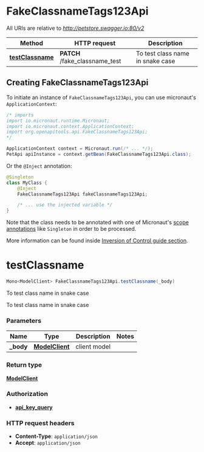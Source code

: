 # FakeClassnameTags123Api

All URIs are relative to *http://petstore.swagger.io:80/v2*

| Method | HTTP request | Description |
|------------- | ------------- | -------------|
| [**testClassname**](FakeClassnameTags123Api.md#testClassname) | **PATCH** /fake_classname_test | To test class name in snake case |


## Creating FakeClassnameTags123Api

To initiate an instance of `FakeClassnameTags123Api`, you can use micronaut's `ApplicationContext`:
```java
/* imports
import io.micronaut.runtime.Micronaut;
import io.micronaut.context.ApplicationContext;
import org.openapitools.api.FakeClassnameTags123Api;
*/

ApplicationContext context = Micronaut.run(/* ... */);
PetApi apiInstance = context.getBean(FakeClassnameTags123Api.class);
```

Or the `@Inject` annotation:
```java
@Singleton
class MyClass {
    @Inject
    FakeClassnameTags123Api fakeClassnameTags123Api;

    /* ... use the injected variable */
}
```
Note that the class needs to be annotated with one of Micronaut's [scope annotations](https://docs.micronaut.io/latest/guide/#scopes) like `Singleton` in order to be processed.

More information can be found inside [Inversion of Control guide section](https://docs.micronaut.io/latest/guide/#ioc).

<a name="testClassname"></a>
# **testClassname**
```java
Mono<ModelClient> FakeClassnameTags123Api.testClassname(_body)
```

To test class name in snake case

To test class name in snake case

### Parameters
| Name | Type | Description  | Notes |
|------------- | ------------- | ------------- | -------------|
| **_body** | [**ModelClient**](ModelClient.md)| client model | |


### Return type
[**ModelClient**](ModelClient.md)

### Authorization
* **[api_key_query](auth.md#api_key_query)**

### HTTP request headers
 - **Content-Type**: `application/json`
 - **Accept**: `application/json`

